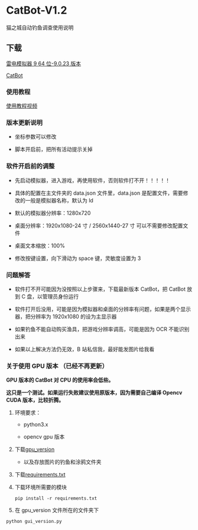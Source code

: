 # CatBot-V1.2

猫之城自动钓鱼调查使用说明

## 下载

[雷电模拟器 9 64 位-9.0.23 版本](https://www.ldmnq.com/other/version-history-and-release-notes.html)

[CatBot](https://github.com/Lorpaves/CatCity-AutoFishing/releases)

### 使用教程

[使用教程视频](https://www.bilibili.com/video/BV1R14y1V7x8/?spm_id_from=333.999.0.0&vd_source=823ee27acf1c9478547aa057f9d54e6c)

### 版本更新说明

- 坐标参数可以修改

- 脚本开启前，把所有活动提示关掉

### 软件开启前的调整

- 先启动模拟器，进入游戏，再使用软件，否则软件打不开！！！！！

- 具体的配置在主文件夹的 data.json 文件里，data.json 是配置文件，需要修改的一般是模拟器名称，默认为 ld

- 默认的模拟器分辨率：1280x720

- 桌面分辨率：1920x1080-24 寸 / 2560x1440-27 寸 可以不需要修改配置文件

- 桌面文本缩放：100%

- 修改按键设置，向下滑动为 space 键，灵敏度设置为 3

### 问题解答

- 软件打不开可能因为没按照以上步骤来，下载最新版本 CatBot，把 CatBot 放到 C 盘，以管理员身份运行

- 软件打开后没用，可能是因为模拟器和桌面的分辨率有问题，如果是两个显示器，把分辨率为 1920x1080 的设为主显示器

- 如果钓鱼不能自动购买渔具，把游戏分辨率调高，可能是因为 OCR 不能识别出来

- 如果以上解决方法仍无效，B 站私信我，最好能发图片给我看

### 关于使用 GPU 版本 （已经不再更新）

**GPU 版本的 CatBot 对 CPU 的使用率会低些。**

**这只是一个测试。如果运行失败建议使用原版本，因为需要自己编译 Opencv CUDA 版本，比较折腾。**

1. 环境要求：

   - python3.x

   - opencv gpu 版本

2. 下载[gpu_version](https://github.com/Lorpaves/CatCity-AutoFishing/blob/master/gpu_version.py)

   - 以及存放图片的钓鱼和涂鸦文件夹

3. 下载[requirements.txt](https://github.com/Lorpaves/CatCity-AutoFishing/blob/master/requirements.txt)

4. 下载环境所需要的模块

   ```shell
   pip install -r requirements.txt
   ```

5. 在 gpu_version 文件所在的文件夹下

```shell
python gui_version.py
```
